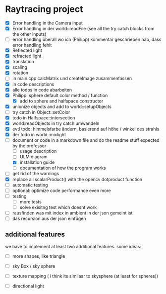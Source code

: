 # Raytracing project

- [x] Error handling in the Camera input 
- [x] Error handling in der world::readFile (see all the try catch blocks from the other inputs)
- [ ] error handling überall wo ich (Philipp) kommentar geschrieben hab, dass error handling fehlt
- [x] Reflected light
- [x] refracted light
- [x] translation
- [x] scaling
- [x] rotation
- [ ] in main.cpp calcMatrix und createImage zusammenfassen 
- [x] in code descriptions
- [x] alle todos in code abarbeiten
- [x] Philipp: sphere default color method / function
  - [x] add to sphere and halfspace constructor
- [x] unionize objects and add to world::setupObjects
- [ ] try catch in Object::setColor
- [x] todo in Halfspace::intersection
- [x] world:readObjects in try catch umwandeln
- [x] evtl todo: himmelsfarbe ändern, basierend auf höhe / winkel des strahls
- [x] der todo in world::mixlight
- [ ] document or code in a markdown file and do the readme stuff expected by the professor
    - [ ] usage description
    - [ ] ULM diagram
    - [x] installation guide
    - [ ] documentation of how the program works
- [ ] get rid of the warnings
- [x] replace all scalarProduct() with the opencv dotproduct function
- [ ] automatic testing 
- [ ] optional: optimize code performance even more
- [ ] testing
  - [ ] more tests
  - [ ] solve exisitng test which doesnt work
- [ ] rausfinden was mit index in ambient in der json gemeint ist
- [ ] das recursion aus der json einfügen

## additional features
we have to implement at least two additional features. some ideas:

- [ ] more shapes, like triangle
- [ ] sky Box / sky sphere
- [ ] texture mapping ( i think its similaar to skysphere (at least for spheres))
- [ ] directional light

